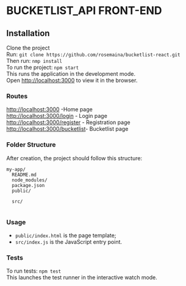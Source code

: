 # BUCKETLIST_API FRONT-END


## Installation
Clone the project<br>
Run: `git clone https://github.com/rosemaina/bucketlist-react.git`<br>
Then run: `nmp install`<br>
To run the project: `npm start` <br>
This runs the application in the development mode.<br>
Open [http://localhost:3000](http://localhost:3000) to view it in the browser.<br>

### Routes 
[http://localhost:3000](http://localhost:3000) -Home page<br>
[http://localhost:3000/login](http://localhost:3000/login) - Login page<br>
[http://localhost:3000/register](http://localhost:3000/register) - Registration page<br>
[http://localhost:3000/bucketlist](http://localhost:3000/bucketlist)- Bucketlist page<br>


### Folder Structure
After creation, the project should follow this structure:

```
my-app/
  README.md
  node_modules/
  package.json
  public/
    
  src/
    
```
### Usage
* `public/index.html` is the page template;
* `src/index.js` is the JavaScript entry point.

### Tests
To run tests: `npm test`<br>
This launches the test runner in the interactive watch mode.<br>



